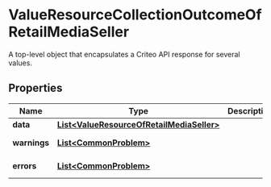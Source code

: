 

# ValueResourceCollectionOutcomeOfRetailMediaSeller

A top-level object that encapsulates a Criteo API response for several values.

## Properties

| Name | Type | Description | Notes |
|------------ | ------------- | ------------- | -------------|
|**data** | [**List&lt;ValueResourceOfRetailMediaSeller&gt;**](ValueResourceOfRetailMediaSeller.md) |  |  [optional] |
|**warnings** | [**List&lt;CommonProblem&gt;**](CommonProblem.md) |  |  [optional] [readonly] |
|**errors** | [**List&lt;CommonProblem&gt;**](CommonProblem.md) |  |  [optional] [readonly] |



